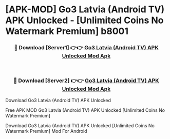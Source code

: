 # [APK-MOD] Go3 Latvia (Android TV) APK Unlocked - [Unlimited Coins No Watermark Premium] b8001



<div align="center">
<h3>🔴 Download [Server1] 👉👉 <a href="https://momento.my/?title=Go3_Latvia_(Android_TV)_APK_Unlocked">Go3 Latvia (Android TV) APK Unlocked Mod Apk</a></h3><br>

<h3>🔴 Download [Server2] 👉👉 <a href="https://momento.my/?title=Go3_Latvia_(Android_TV)_APK_Unlocked">Go3 Latvia (Android TV) APK Unlocked Mod Apk</a></h3>
</div>



Download Go3 Latvia (Android TV) APK Unlocked 

Free APK MOD Go3 Latvia (Android TV) APK Unlocked [Unlimited Coins No Watermark Premium]

Download Go3 Latvia (Android TV) APK Unlocked [Unlimited Coins No Watermark Premium] Mod For Android
